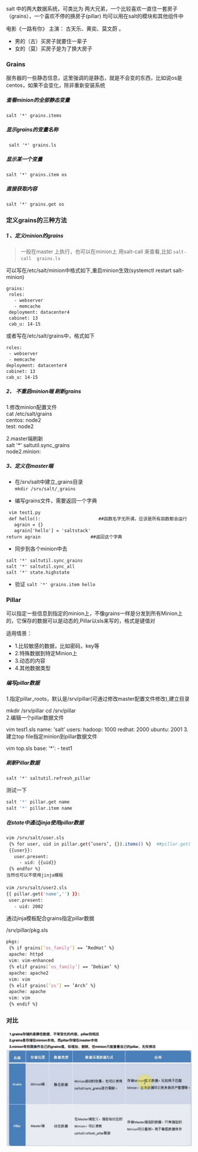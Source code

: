 salt 中的两大数据系统，可类比为 两大兄弟，一个比较喜欢一直住一套房子（grains），一个喜欢不停的换房子(pillar) 
均可以用在salt的模块和其他组件中

电影《一路有你》 主演： 古天乐、黄奕、莫文蔚 。
- 男的（古）买房子就要住一辈子  
- 女的（莫）买房子是为了换大房子  


### Grains 
服务器的一些静态信息，这里强调的是静态，就是不会变的东西，比如说os是centos，如果不会变化，除非重新安装系统


##### 查看minion的全部静态变量
`salt '*' grains.items`
##### 显示grains的变量名称
` salt '*' grains.ls`
##### 显示某一个变量
`salt '*' grains.item os`
##### 直接获取内容
`salt '*' grains.get os` 

### 定义grains的三种方法
##### 1 、定义minion的grains

> 一般在master 上执行，也可以在minion上 用salt-call 来查看,比如 `salt-call  grains.ls`

可以写在/etc/salt/minion中格式如下,重启minion生效(systemctl restart salt-minion)
```
grains:
 roles:
   - webserver
   - memcache
 deployment: datacenter4
 cabinet: 13
 cab_u: 14-15
 ```
或者写在/etc/salt/grains中，格式如下
```
roles:
 - webserver
 - memcache
deployment: datacenter4
cabinet: 13
cab_u: 14-15
```
##### 2、 不重启minion端 刷新grains
1.修改minion配置文件  
cat /etc/salt/grains   
centos: node2  
test: node2  

2.master端刷新  
salt '*' saltutil.sync_grains   
node2.minion:


##### 3、定义在master端

* 在/srv/salt中建立_grains目录  
`mkdir /srv/salt/_grains`

* 编写grains文件，需要返回一个字典  
```
 vim test1.py
 def hello():                      ##函数名字无所谓，应该是所有函数都会运行
   agrain = {}
   agrain['hello'] = 'saltstack'
return agrain                   ##返回这个字典
```

* 同步到各个minion中去  
```
salt '*' saltutil.sync_grains
salt '*' saltutil.sync_all
salt '*' state.highstate
```  

* 验证
`salt '*' grains.item hello`


### Pillar  
可以指定一些信息到指定的minion上，不像grains一样是分发到所有Minion上的，它保存的数据可以是动态的,Pillar以sls来写的，格式是键值对

适用情景：
- 1.比较敏感的数据，比如密码，key等
- 2.特殊数据到特定Minion上
- 3.动态的内容
- 4.其他数据类型

#####  编写pillar数据  

1.指定pillar_roots，默认是/srv/pillar(可通过修改master配置文件修改),建立目录

mkdir /srv/pillar
cd /srv/pillar  
2.编辑一个pillar数据文件

vim test1.sls
name: 'salt'
 users:
   hadoop: 1000
redhat: 2000
ubuntu: 2001
3.建立top file指定minion到pillar数据文件  

 vim top.sls
 base:
   '*':
     - test1
##### 刷新Pillar数据  
`salt '*' saltutil.refresh_pillar`

测试一下
```sh
salt '*' pillar.get name
salt '*' pillar.item name
```

##### 在state中通过jinja使用pillar数据  
```sh
vim /srv/salt/user.sls
 {% for user, uid in pillar.get(’users’, {}).items() %}  ##pillar.get('users',{})可用pillar['users']代替，前者在没有得到值的情况下，赋默认值
 {{user}}:
   user.present:
     - uid: {{uid}}
 {% endfor %}
当然也可以不使用jinja模板

vim /srv/salt/user2.sls
{{ pillar.get('name','') }}:
 user.present:
   - uid: 2002
```
通过jinja模板配合grains指定pillar数据

/srv/pillar/pkg.sls
```sh
pkgs:
 {% if grains[’os_family’] == ’RedHat’ %}
 apache: httpd
 vim: vim-enhanced
 {% elif grains[’os_family’] == ’Debian’ %}
 apache: apache2
 vim: vim
 {% elif grains[’os’] == ’Arch’ %}
 apache: apache
 vim: vim
 {% endif %}
```

### 对比  
<img src="https://github.com/qinrui777/salt/blob/master/images/grains_pillar_compare.png" width="600">
